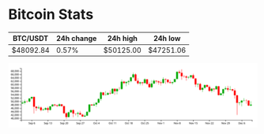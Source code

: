 # Bitcoin Stats

BTC/USDT|24h change|24h high|24h low|
|---|---|---|---|
|$48092.84|0.57%|$50125.00|$47251.06|

<img src="./chart.svg">
